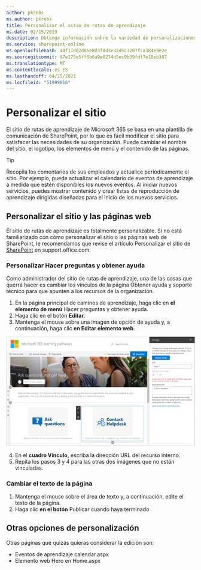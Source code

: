 ```yaml
---
author: pkrebs
ms.author: pkrebs
title: Personalizar el sitio de rutas de aprendizaje
ms.date: 02/15/2019
description: Obtenga información sobre la variedad de personalizaciones disponibles con las rutas de aprendizaje de Microsoft 365
ms.service: sharepoint-online
ms.openlocfilehash: 44f11d02d86e8d3f8d3e32d5c3207fca384e9e2e
ms.sourcegitcommit: 97e175e5ff5b6a9e0274d5ec9b39fdf7e18eb387
ms.translationtype: MT
ms.contentlocale: es-ES
ms.lasthandoff: 04/25/2021
ms.locfileid: "51999816"
---
```

# <a name="customize-the-site"></a>Personalizar el sitio

El sitio de rutas de aprendizaje de Microsoft 365 se basa en una plantilla de comunicación de SharePoint, por lo que es fácil modificar el sitio para satisfacer las necesidades de su organización. Puede cambiar el nombre del sitio, el logotipo, los elementos de menú y el contenido de las páginas. 

> [!TIP]
> Recopila los comentarios de sus empleados y actualice periódicamente el sitio. Por ejemplo, puede actualizar el calendario de eventos de aprendizaje a medida que estén disponibles los nuevos eventos. Al iniciar nuevos servicios, puedes mostrar contenido y crear listas de reproducción de aprendizaje dirigidas diseñadas para el inicio de los nuevos servicios. 

## <a name="customize-the-site-and-web-pages"></a>Personalizar el sitio y las páginas web

El sitio de rutas de aprendizaje es totalmente personalizable. Si no está familiarizado con cómo personalizar el sitio o las páginas web de SharePoint, le recomendamos que revise el artículo Personalizar el sitio de [SharePoint](https://support.office.com/article/customize-your-sharepoint-site-320b43e5-b047-4fda-8381-f61e8ac7f59b) en support.office.com. 

### <a name="customize-ask-questions-and-get-help"></a>Personalizar Hacer preguntas y obtener ayuda

Como administrador del sitio de rutas de aprendizaje, una de las cosas  que querrá hacer es cambiar los vínculos de la página Obtener ayuda y soporte técnico para que apunten a los recursos de la organización. 

1.  En la página principal de caminos de aprendizaje, haga clic en **el elemento de menú** Hacer preguntas y obtener ayuda.
2.  Haga clic en el botón **Editar**.
3.  Mantenga el mouse sobre una imagen de opción de ayuda y, a continuación, haga clic **en Editar elemento web**.

![cg-edithelp.png](media/cg-edithelp.png)

4.  En el **cuadro Vínculo,** escriba la dirección URL del recurso interno. 
5.  Repita los pasos 3 y 4 para las otras dos imágenes que no están vinculadas.

### <a name="change-the-text-on-the-page"></a>Cambiar el texto de la página

1. Mantenga el mouse sobre el área de texto y, a continuación, edite el texto de la página. 
2. Haga clic **en el botón** Publicar cuando haya terminado

## <a name="other-customization-options"></a>Otras opciones de personalización
Otras páginas que quizás quieras considerar la edición son:

- Eventos de aprendizaje calendar.aspx
- Elemento web Hero en Home.aspx

